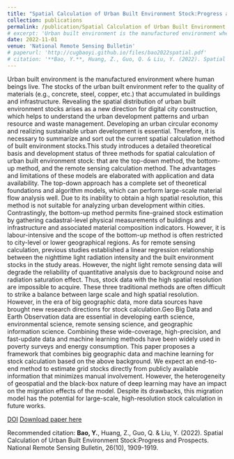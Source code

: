 ```yaml
---
title: "Spatial Calculation of Urban Built Environment Stock:Progress and Prospects"
collection: publications
permalink: /publication/Spatial Calculation of Urban Built Environment Stock:Progress and Prospects
# excerpt: 'Urban built environment is the manufactured environment where human beings live. The stocks of the urban built environment refer to the quality of materials (e.g., concrete, steel, copper, etc.) that accumulated in buildings and infrastructure. Revealing the spatial distribution of urban built environment stocks arises as a new direction for digital city construction, which helps to understand the urban development patterns and urban resource and waste management. Developing an urban circular economy and realizing sustainable urban development is essential. Therefore, it is necessary to summarize and sort out the current spatial calculation method of built environment stocks.This study introduces a detailed theoretical basis and development status of three methods for spatial calculation of urban built environment stock: that are the top-down method, the bottom-up method, and the remote sensing calculation method. The advantages and limitations of these models are elaborated with application and data availability. The top-down approach has a complete set of theoretical foundations and algorithm models, which can perform large-scale material flow analysis well. Due to its inability to obtain a high spatial resolution, this method is not suitable for analyzing urban development within cities. Contrastingly, the bottom-up method permits fine-grained stock estimation by gathering cadastral-level physical measurements of buildings and infrastructure and associated material composition indicators. However, it is labour-intensive and the scope of the bottom-up method is often restricted to city-level or lower geographical regions. As for remote sensing calculation, previous studies established a linear regression relationship between the nighttime light radiation intensity and the built environment stocks in the study areas. However, the night light remote sensing data will degrade the reliability of quantitative analysis due to background noise and radiation saturation effect. Thus, stock data with the high spatial resolution are impossible to acquire. These three traditional methods are often difficult to strike a balance between large scale and high spatial resolution. However, in the era of big geographic data, more data sources have brought new research directions for stock calculation.Geo Big Data and Earth Observation data are essential in developing earth science, environmental science, remote sensing science, and geographic information science. Combining these wide-coverage, high-precision, and fast-update data and machine learning methods have been widely used in poverty surveys and energy consumption. This paper proposes a framework that combines big geographic data and machine learning for stock calculation based on the above background. We expect an end-to-end method to estimate grid stocks directly from publicly available information that minimizes manual involvement. However, the heterogeneity of geospatial and the black-box nature of deep learning may have an impact on the migration effects of the model. Despite its drawbacks, this migration model has the potential for large-scale, high-resolution stock calculation in future works.'
date: 2022-11-01
venue: 'National Remote Sensing Bulletin'
# paperurl: 'http://cugbaoyi.github.io/files/bao2022spatial.pdf'
# citation: '**Bao, Y.**, Huang, Z., Guo, Q. & Liu, Y. (2022). Spatial Calculation of Urban Built Environment Stock:Progress and Prospects. National Remote Sensing Bulletin, 26(10), 1909-1919.'
---
```

Urban built environment is the manufactured environment where human beings live. The stocks of the urban built environment refer to the quality of materials (e.g., concrete, steel, copper, etc.) that accumulated in buildings and infrastructure. Revealing the spatial distribution of urban built environment stocks arises as a new direction for digital city construction, which helps to understand the urban development patterns and urban resource and waste management. Developing an urban circular economy and realizing sustainable urban development is essential. Therefore, it is necessary to summarize and sort out the current spatial calculation method of built environment stocks.This study introduces a detailed theoretical basis and development status of three methods for spatial calculation of urban built environment stock: that are the top-down method, the bottom-up method, and the remote sensing calculation method. The advantages and limitations of these models are elaborated with application and data availability. The top-down approach has a complete set of theoretical foundations and algorithm models, which can perform large-scale material flow analysis well. Due to its inability to obtain a high spatial resolution, this method is not suitable for analyzing urban development within cities. Contrastingly, the bottom-up method permits fine-grained stock estimation by gathering cadastral-level physical measurements of buildings and infrastructure and associated material composition indicators. However, it is labour-intensive and the scope of the bottom-up method is often restricted to city-level or lower geographical regions. As for remote sensing calculation, previous studies established a linear regression relationship between the nighttime light radiation intensity and the built environment stocks in the study areas. However, the night light remote sensing data will degrade the reliability of quantitative analysis due to background noise and radiation saturation effect. Thus, stock data with the high spatial resolution are impossible to acquire. These three traditional methods are often difficult to strike a balance between large scale and high spatial resolution. However, in the era of big geographic data, more data sources have brought new research directions for stock calculation.Geo Big Data and Earth Observation data are essential in developing earth science, environmental science, remote sensing science, and geographic information science. Combining these wide-coverage, high-precision, and fast-update data and machine learning methods have been widely used in poverty surveys and energy consumption. This paper proposes a framework that combines big geographic data and machine learning for stock calculation based on the above background. We expect an end-to-end method to estimate grid stocks directly from publicly available information that minimizes manual involvement. However, the heterogeneity of geospatial and the black-box nature of deep learning may have an impact on the migration effects of the model. Despite its drawbacks, this migration model has the potential for large-scale, high-resolution stock calculation in future works.

[DOI](https://doi.org/10.11834/jrs.20222083)
[Download paper here](http://cugbaoyi.github.io/files/bao2022spatial.pdf)

Recommended citation: **Bao, Y.**, Huang, Z., Guo, Q. & Liu, Y. (2022). Spatial Calculation of Urban Built Environment Stock:Progress and Prospects. National Remote Sensing Bulletin, 26(10), 1909-1919.
